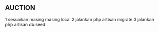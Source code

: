## AUCTION
1 sesuaikan masing masing local
2 jalankan php artisan migrate
3 jalankan php artisan db:seed
